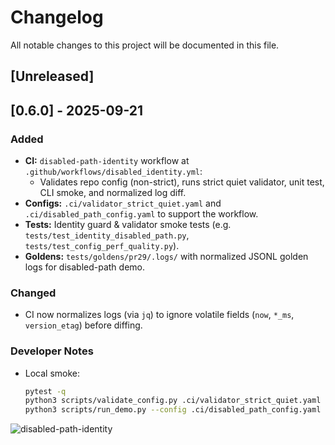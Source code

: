 # Changelog
All notable changes to this project will be documented in this file.

## [Unreleased]

## [0.6.0] - 2025-09-21
### Added
- **CI:** `disabled-path-identity` workflow at `.github/workflows/disabled_identity.yml`:
  - Validates repo config (non-strict), runs strict quiet validator, unit test, CLI smoke, and normalized log diff.
- **Configs:** `.ci/validator_strict_quiet.yaml` and `.ci/disabled_path_config.yaml` to support the workflow.
- **Tests:** Identity guard & validator smoke tests (e.g. `tests/test_identity_disabled_path.py`, `tests/test_config_perf_quality.py`).
- **Goldens:** `tests/goldens/pr29/.logs/` with normalized JSONL golden logs for disabled-path demo.

### Changed
- CI now normalizes logs (via `jq`) to ignore volatile fields (`now`, `*_ms`, `version_etag`) before diffing.

### Developer Notes
- Local smoke:
  ```bash
  pytest -q
  python3 scripts/validate_config.py .ci/validator_strict_quiet.yaml --strict
  python3 scripts/run_demo.py --config .ci/disabled_path_config.yaml

![disabled-path-identity](https://github.com/vecipher/Clematis3/actions/workflows/disabled_identity.yml/badge.svg)